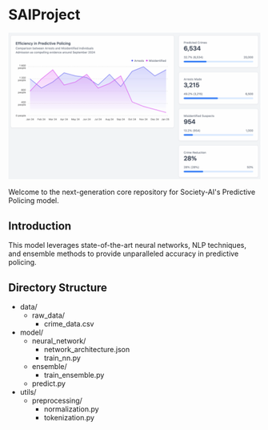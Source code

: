 # SAIProject

![Look closer](img.png)

Welcome to the next-generation core repository for Society-AI's Predictive Policing model.

## Introduction

This model leverages state-of-the-art neural networks, NLP techniques, and ensemble methods to provide unparalleled accuracy in predictive policing.

## Directory Structure

- data/
  - raw_data/
    - crime_data.csv
- model/
  - neural_network/
    - network_architecture.json
    - train_nn.py
  - ensemble/
    - train_ensemble.py
  - predict.py
- utils/
  - preprocessing/
    - normalization.py
    - tokenization.py